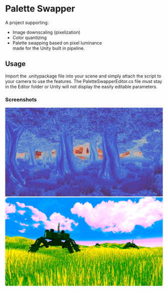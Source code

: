 # Palette Swapper

A project supporting:
* Image downscaling (pixelization)
* Color quantizing
* Palette swapping based on pixel luminance\
made for the Unity built in pipeline.

## Usage
Import the .unitypackage file into your scene and simply attach the script to your camera to use the features. The PaletteSwapperEditor.cs file *must* stay in the Editor folder or Unity will not display the easily editable parameters.

### Screenshots
![A forest that has been shifted to have cool blues under the shade of trees and warm reds under the sun.](/DemoScreenshots/PaletteSwap_1.png)
![A field thats had its red color channel limited to 2 colors.](/DemoScreenshots/PaletteSwap_0.png)
